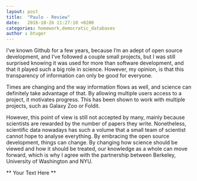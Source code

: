 ```yaml
---
layout: post
title:  "Paulo - Review"
date:   2016-10-26 11:27:10 +0200
categories: homework,democratic_databases
author : btuger
---
```


I’ve known Github for a few years, because I’m an adept of open source development, and I’ve followed a couple small projects, but I was still surprised knowing it was used for more than software development, and that it played such a big role in science. 
However, my opinion, is that this transparency of information can only be good for everyone. 

Times are changing and the way information flows as well, and science can definitely take advantage of that. By allowing multiple users access to a project, it motivates progress. This has been shown to work with multiple projects, such as Galaxy Zoo or Foldit. 

However, this point of view is still not accepted by many, mainly because scientists are rewarded by the number of papers they write. Nonetheless, scientific data nowadays has such a volume that a small team of scientist cannot hope to analyse everything. By embracing the open source development, things can change. 
By changing how science should be viewed and how it should be treated, our knowledge as a whole can move forward, which is why I agree with the partnership between Berkeley, University of Washington and NYU.


** Your Text Here **

